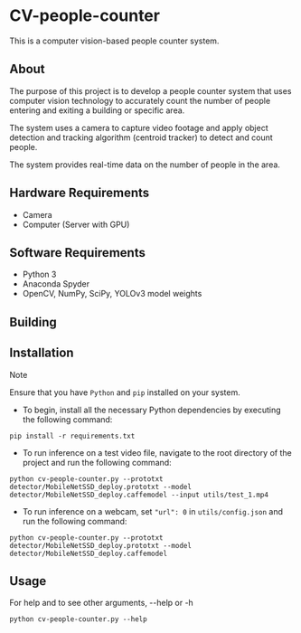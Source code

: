 # CV-people-counter

This is a computer vision-based people counter system.

## About

The purpose of this project is to develop a people counter system that uses computer vision technology to accurately count the number of people entering and exiting a building or specific area.

The system uses a camera to capture video footage and apply object detection and tracking algorithm (centroid tracker) to detect and count people.

The system provides real-time data on the number of people in the area.

## Hardware Requirements

- Camera
- Computer (Server with GPU)

## Software Requirements

- Python 3
- Anaconda Spyder
- OpenCV, NumPy, SciPy, YOLOv3 model weights

## Building

## Installation

> [!NOTE]
> Ensure that you have `Python` and `pip` installed on your system.

- To begin, install all the necessary Python dependencies by executing the following command:

```
pip install -r requirements.txt
```
 
- To run inference on a test video file, navigate to the root directory of the project and run the following command:

```
python cv-people-counter.py --prototxt detector/MobileNetSSD_deploy.prototxt --model detector/MobileNetSSD_deploy.caffemodel --input utils/test_1.mp4
```

- To run inference on a webcam, set `"url": 0` in `utils/config.json` and run the following command:

```
python cv-people-counter.py --prototxt detector/MobileNetSSD_deploy.prototxt --model detector/MobileNetSSD_deploy.caffemodel
```

## Usage

For help and to see other arguments, --help or -h

```
python cv-people-counter.py --help
```
